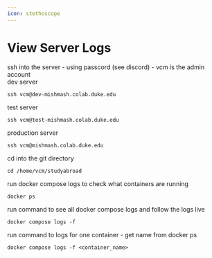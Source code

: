 ```yaml
---
icon: stethoscope
---
```


# View Server Logs

ssh into the server - using passcord (see discord) - vcm is the admin account\
dev server

```
ssh vcm@dev-mishmash.colab.duke.edu
```

test server

```
ssh vcm@test-mishmash.colab.duke.edu
```

production server

```
ssh vcm@mishmash.colab.duke.edu
```

cd into the git directory&#x20;

```
cd /home/vcm/studyabroad
```

run docker compose logs to check what containers are running

```
docker ps
```

run command to see all docker compose logs and follow the logs live

```
docker compose logs -f
```

run command to logs for one container - get name from docker ps

```
docker compose logs -f <container_name> 
```
